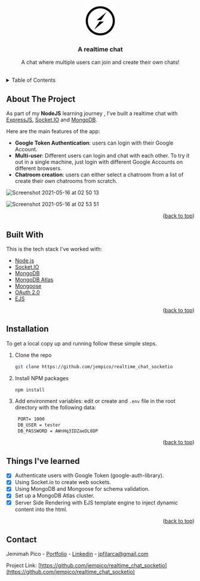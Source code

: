 <div id="top"></div>

<!-- PROJECT LOGO -->
<br />
<div align="center">
  <a href="https://github.com/jempico/realtime_chat_socketio">
    <img src="public/images/socket-io.png" alt="Logo" width="80" height="80">
  </a>

  <h3 align="center">A realtime chat</h3>

  <p align="center">
    A chat where multiple users can join and create their own chats!
    <br />
    <br />
   </p>
</div>

<!-- TABLE OF CONTENTS -->
<details>
  <summary>Table of Contents</summary>
  <ol>
    <li><a href="#about-the-project">About The Project</a></li>
    <li><a href="#built-with">Built With</a></li>
    <li><a href="#installation">Installation</a></li>
    <li><a href="#things-ive-learned">Things I've Learned</a></li>
    <li><a href="#contact">Contact</a></li>
  </ol>
</details>

<!-- ABOUT THE PROJECT -->

## About The Project

As part of my <b>NodeJS</b> learning journey , I've built a realtime chat with <a href="https://expressjs.com/">ExpressJS</a>, <a href="https://socket.io/">Socket.IO</a> and <a href="https://www.mongodb.com/">MongoDB</a>.

Here are the main features of the app:

- <b>Google Token Authentication</b>: users can login with their Google Account.
- <b>Multi-user</b>: Different users can login and chat with each other. To try it out in a single machine, just login with different Google Accounts on different browsers.
- <b>Chatroom creation</b>: users can either select a chatroom from a list of create their own chatrooms from scratch.

![Screenshot 2021-05-16 at 02 50 13](https://user-images.githubusercontent.com/25463174/118382091-1725d300-b5f2-11eb-90a0-f7aa8559b267.png)

![Screenshot 2021-05-16 at 02 53 51](https://user-images.githubusercontent.com/25463174/118382084-f9586e00-b5f1-11eb-91be-396d2510036c.png)

<p align="right">(<a href="#top">back to top</a>)</p>

## Built With

This is the tech stack I've worked with:

- [Node.js](https://nodejs.dev/)
- [Socket.IO](https://socket.io/)
- [MongoDB](https://www.mongodb.com/)
- [MongoDB Atlas](https://www.mongodb.com/)
- [Mongoose](https://mongoosejs.com/)
- [OAuth 2.0](https://developers.google.com/identity/protocols/oauth2)
- [EJS](https://ejs.co/)

<p align="right">(<a href="#top">back to top</a>)</p>

<!-- GETTING STARTED -->

## Installation

To get a local copy up and running follow these simple steps.

1. Clone the repo
   ```sh
   git clone https://github.com/jempico/realtime_chat_socketio
   ```
2. Install NPM packages
   ```sh
   npm install
   ```
3. Add environment variables: edit or create and `.env` file in the root directory with the following data:
   ```
    PORT= 1000
    DB_USER = tester
    DB_PASSWORD = AWnHq3IDZaeDL8DP
   ```

<p align="right">(<a href="#top">back to top</a>)</p>

## Things I've learned

- [x] Authenticate users with Google Token (google-auth-library).
- [x] Using Socket.io to create web sockets.
- [x] Using MongoDB and Mongoose for schema validation.
- [x] Set up a MongoDB Atlas cluster.
- [x] Server Side Rendering with EJS template engine to inject dynamic content into the html.

<p align="right">(<a href="#top">back to top</a>)</p>

<!-- CONTACT -->

## Contact

Jemimah Pico - [Portfolio](https://jempico.com) - [Linkedin](http://linkedin.com/in/jempico) - jpfilarca@gmail.com

Project Link: [https://github.com/jempico/realtime_chat_socketio](https://github.com/jempico/realtime_chat_socketio)
